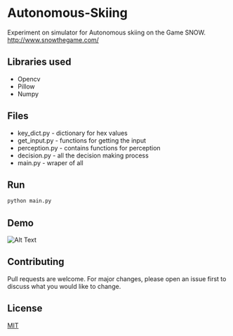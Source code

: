# Autonomous-Skiing
Experiment on simulator for Autonomous skiing on the Game SNOW. http://www.snowthegame.com/

## Libraries used
  * Opencv
  * Pillow  
  * Numpy

## Files
  * key_dict.py - dictionary for hex values
  * get_input.py - functions for getting the input
  * perception.py - contains functions for perception
  * decision.py - all the decision making process
  * main.py - wraper of all
  

## Run

```bash
python main.py
```

## Demo 

![Alt Text](https://media.giphy.com/media/SVNReYJ4qTZgaNQP0W/giphy.gif)

## Contributing
Pull requests are welcome. For major changes, please open an issue first to discuss what you would like to change.

## License
[MIT](https://choosealicense.com/licenses/mit/)
